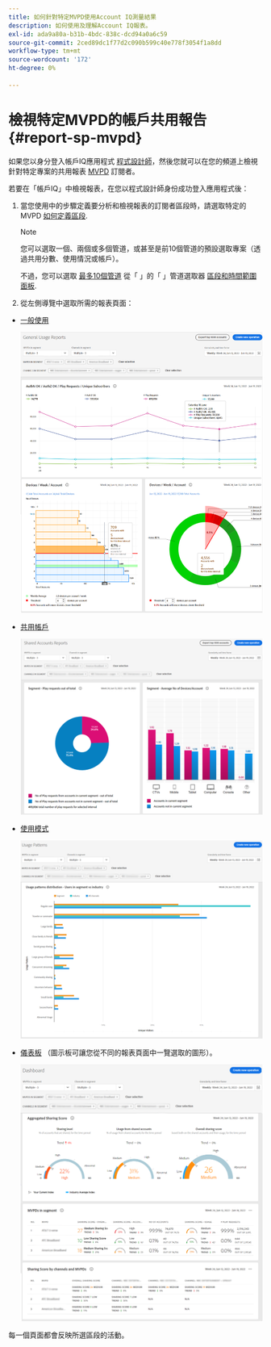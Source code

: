 ```yaml
---
title: 如何針對特定MVPD使用Account IQ測量結果
description: 如何使用及理解Account IQ報表。
exl-id: ada9a80a-b31b-4bdc-838c-dcd94a0a6c59
source-git-commit: 2ced89dc1f77d2c090b599c40e778f3054f1a8dd
workflow-type: tm+mt
source-wordcount: '172'
ht-degree: 0%

---
```


# 檢視特定MVPD的帳戶共用報告 <!--and programmer--> {#report-sp-mvpd}

如果您以身分登入帳戶IQ應用程式 [程式設計師](/help/accountiq/product-concepts.md#programmer-def)，然後您就可以在您的頻道上檢視針對特定專案的共用報表 [MVPD](/help/accountiq/product-concepts.md#mvpd-def) 訂閱者。

若要在「帳戶IQ」中檢視報表，在您以程式設計師身份成功登入應用程式後：

1. 當您使用中的步驟定義要分析和檢視報表的訂閱者區段時，請選取特定的MVPD [如何定義區段](/help/accountiq/howto-select-segment-timeframe.md).


   >[!NOTE]
   >
   >您可以選取一個、兩個或多個管道，或甚至是前10個管道的預設選取專案（透過共用分數、使用情況或帳戶）。
   >
   >
   >不過，您可以選取 [最多10個管道](/help/accountiq/limitations.md) 從「 」的「 」管道選取器 [區段和時間範圍面板](/help/accountiq/segments-timeframe.md).

1. 從左側導覽中選取所需的報表頁面：

* [一般使用](/help/accountiq/general-usage-reports.md)

  ![](assets/specific-mvpd-gen-usage.png)
* [共用帳戶](/help/accountiq/shared-acc-reports.md)

  ![](assets/specific-mvpd-shared-acc.png)
* [使用模式](/help/accountiq/usage-patterns.md)

  ![](assets/specific-mvpd-usage-pattern.png)

* [儀表板](/help/accountiq/dashboard.md) （圖示板可讓您從不同的報表頁面中一覽選取的圖形）。

  ![](assets/specific-mvpd-dashboard.png)

每一個頁面都會反映所選區段的活動。

